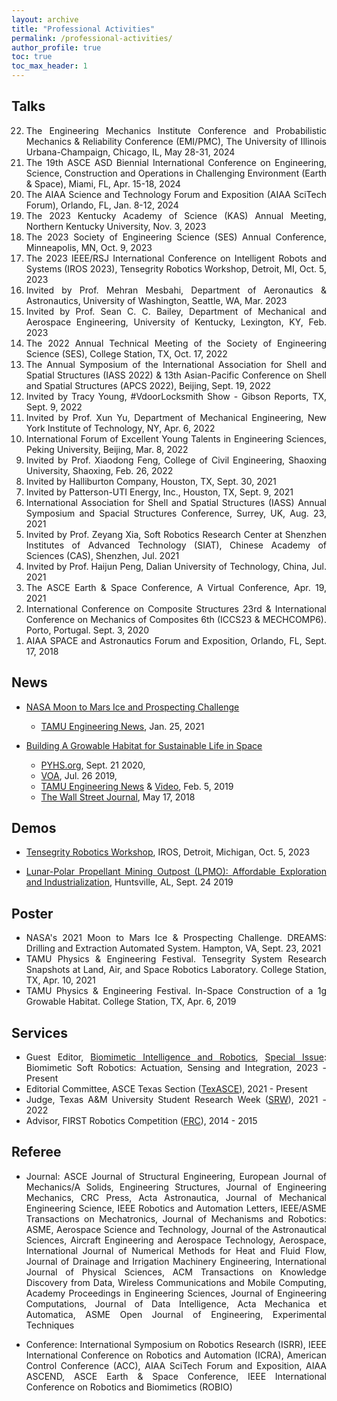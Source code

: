 ```yaml
---
layout: archive
title: "Professional Activities"
permalink: /professional-activities/
author_profile: true
toc: true
toc_max_header: 1
---
```

<!--{% include toc h_min = 1%}-->

<!--# Public Engagement-->

<div style="text-align: justify;" markdown="1">

## Talks
<ol reversed>
<li> The Engineering Mechanics Institute Conference and Probabilistic Mechanics & Reliability Conference (EMI/PMC), The University of Illinois Urbana-Champaign, Chicago, IL, May 28-31, 2024 </li>
<li> The 19th ASCE ASD Biennial International Conference on Engineering, Science, Construction and Operations in Challenging Environment (Earth & Space), Miami, FL, Apr. 15-18, 2024 </li>
<li> The AIAA Science and Technology Forum and Exposition (AIAA SciTech Forum), Orlando, FL, Jan. 8-12, 2024 </li>
<li> The 2023 Kentucky Academy of Science (KAS) Annual Meeting, Northern Kentucky University, Nov. 3, 2023 </li>
<li> The 2023 Society of Engineering Science (SES) Annual Conference, Minneapolis, MN, Oct. 9, 2023 </li>
<li> The 2023 IEEE/RSJ International Conference on Intelligent Robots and Systems (IROS 2023), Tensegrity Robotics Workshop, Detroit, MI, Oct. 5, 2023 </li>
<li> Invited by Prof. Mehran Mesbahi, Department of Aeronautics & Astronautics, University of Washington, Seattle, WA, Mar. 2023 </li>
<li> Invited by Prof. Sean C. C. Bailey, Department of Mechanical and Aerospace Engineering, University of Kentucky, Lexington, KY, Feb. 2023 </li>
<li> The 2022 Annual Technical Meeting of the Society of Engineering Science (SES), College Station, TX, Oct. 17, 2022 </li>
<li> The Annual Symposium of the International Association for Shell and Spatial Structures (IASS 2022) & 13th Asian-Pacific Conference on Shell and Spatial Structures (APCS 2022), Beijing, Sept. 19, 2022 </li>
<li> Invited by Tracy Young, #VdoorLocksmith Show - Gibson Reports, TX, Sept. 9, 2022 </li>
<li> Invited by Prof. Xun Yu, Department of Mechanical Engineering, New York Institute of Technology, NY, Apr. 6, 2022 </li>
<li> International Forum of Excellent Young Talents in Engineering Sciences, Peking University, Beijing, Mar. 8, 2022 </li>
<li> Invited by Prof. Xiaodong Feng, College of Civil Engineering, Shaoxing University, Shaoxing, Feb. 26, 2022 </li>
<li> Invited by Halliburton Company, Houston, TX, Sept. 30, 2021 </li>
<li> Invited by Patterson-UTI Energy, Inc., Houston, TX, Sept. 9, 2021 </li>
<li> International Association for Shell and Spatial Structures (IASS) Annual Symposium and Spacial Structures Conference, Surrey, UK, Aug. 23, 2021 </li>
<li> Invited by Prof. Zeyang Xia, Soft Robotics Research Center at Shenzhen Institutes of Advanced Technology (SIAT), Chinese Academy of Sciences (CAS), Shenzhen, Jul. 2021 </li>
<li> Invited by Prof. Haijun Peng, Dalian University of Technology, China, Jul. 2021 </li>
<li> The ASCE Earth & Space Conference, A Virtual Conference, Apr. 19, 2021 </li>
<li> International Conference on Composite Structures 23rd & International Conference on Mechanics of Composites 6th (ICCS23 & MECHCOMP6). Porto, Portugal. Sept. 3, 2020 </li>
<li> AIAA SPACE and Astronautics Forum and Exposition, Orlando, FL, Sept. 17, 2018 </li>
</ol>

## News 

- [NASA Moon to Mars Ice and Prospecting Challenge](https://www.nasa.gov/solve/nasas-lunar-loo-challenge/Moon_to_Mars_Ice_Prospecting_Challenge/)
    - [TAMU Engineering News](https://engineering.tamu.edu/news/2021/01/aggie-engineering-students-produce-advanced-prototype-for-NASA-challenge.html), Jan. 25, 2021
      <!-- * Event Participants: Eduardo Gildin, Robert E. Skelton, George Moridis, Sam Noynaert. Mohamed S. Khaled, Muhao Chen, Enrique Z. Losoya. Srivignesh Srinivasan, Alkassoum Toure, Luis Rodriguez, Ayodeji A. Adeniran, Le Linh, Uthej Vattipalli, Thomas J. Lopez. Jessica Ezemba, Emily Kincaid, and Teresa Valdez -->
   
- [Building A Growable Habitat for Sustainable Life in Space](https://catalog.data.gov/dataset/tensegrity-approaches-to-in-space-construction-of-a-1g-growable-habitat)
    - [PYHS.org](https://phys.org/news/2020-09-space-habitat-artificial-gravity-enlarged.html), Sept. 21 2020, 
    - [VOA](https://www.voanews.com/a/science-health_futuristic-space-habitat-solves-problems-human-space-travel/6172519.html), Jul. 26 2019, 
    - [TAMU Engineering News](https://engineering.tamu.edu/news/2019/02/building-a-growable-habitat-for-sustainable-life-in-space.html) & [Video](https://youtu.be/3573t1r9XRA), Feb. 5, 2019
    - [The Wall Street Journal](https://www.wsj.com/articles/space-village-one-a-vision-for-life-beyond-earth-1526567016), May 17, 2018
      <!-- * Event participants: Robert E. Skelton, Manoranjan Majji. Muhao Chen, Raman Goyal, Joel Sercel, Jane Shevtsov, and Anthony Longman -->



## Demos
- [Tensegrity Robotics Workshop](https://www.eng.yale.edu/faboratory/tensegrityworkshop/), IROS, Detroit, Michigan, Oct. 5, 2023
    <!-- - Tensegrity Actuated Origami Systems for Deployable Aerospace Structures 
        * Event Participants: Idris Hussain, Muhao Chen, David Capps, Manoranjan Majji -->

- [Lunar-Polar Propellant Mining Outpost (LPMO): Affordable Exploration and Industrialization](https://www.nasa.gov/directorates/spacetech/niac/2019_Phase_I_Phase_II/Lunar_Polar_Propellant_Mining_Outpost/), Huntsville, AL, Sept. 24 2019     
      <!-- * Event participants: Joel Sercel, Manoranjan Majji, Muhao Chen, Ali H. Khowaja -->

 <!-- and [Video](https://www.youtube.com/watch?v=Pu_aOUtN2wY&ab_channel=LuisRodriguez),-->
 <!--(https://livestream.com/viewnow/niac2019/videos/196913328)-->


## Poster
* NASA's 2021 Moon to Mars Ice & Prospecting Challenge. DREAMS: Drilling and Extraction Automated System. Hampton, VA, Sept. 23, 2021
* TAMU Physics & Engineering Festival. Tensegrity System Research Snapshots at Land, Air, and Space Robotics Laboratory. College Station, TX, Apr. 10, 2021
* TAMU Physics & Engineering Festival. In-Space Construction of a 1g Growable Habitat. College Station, TX, Apr. 6, 2019

## Services
* Guest Editor, [Biomimetic Intelligence and Robotics](https://www.sciencedirect.com/journal/biomimetic-intelligence-and-robotics), [Special Issue](https://www.sciencedirect.com/journal/biomimetic-intelligence-and-robotics/about/call-for-papers#biomimetic-soft-robotics-actuation-sensing-and-integration): Biomimetic Soft Robotics: Actuation, Sensing and Integration, 2023 -Present
* Editorial Committee, ASCE Texas Section ([TexASCE](https://www.texasce.org/)), 2021 - Present
* Judge, Texas A&M University Student Research Week ([SRW](https://srw.tamu.edu/)), 2021 - 2022
* Advisor, FIRST Robotics Competition ([FRC](https://www.firstinspires.org/robotics/frc)), 2014 - 2015

## Referee
* Journal: ASCE Journal of Structural Engineering, European Journal of Mechanics/A Solids, Engineering Structures, Journal of Engineering Mechanics, CRC Press, Acta Astronautica, Journal of Mechanical Engineering Science, IEEE Robotics and Automation Letters, IEEE/ASME Transactions on Mechatronics, Journal of Mechanisms and Robotics: ASME, Aerospace Science and Technology, Journal of the Astronautical Sciences, Aircraft Engineering and Aerospace Technology, Aerospace, International Journal of Numerical Methods for Heat and Fluid Flow, Journal of Drainage and Irrigation Machinery Engineering, International Journal of Physical Sciences, ACM Transactions on Knowledge Discovery from Data, Wireless Communications and Mobile Computing, Academy Proceedings in Engineering Sciences, Journal of Engineering Computations, Journal of Data Intelligence, Acta Mechanica et Automatica, ASME Open Journal of Engineering, Experimental Techniques

* Conference: International Symposium on Robotics Research (ISRR), IEEE International Conference on Robotics and Automation (ICRA), American Control Conference (ACC), AIAA SciTech Forum and Exposition, AIAA ASCEND, ASCE Earth & Space Conference, IEEE International Conference on Robotics and Biomimetics (ROBIO)

</div>

